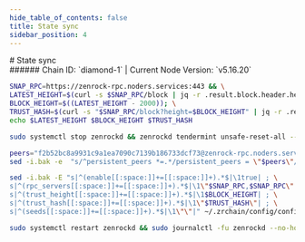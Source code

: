 ```yaml
---
hide_table_of_contents: false
title: State sync
sidebar_position: 4
---
```


<div class="h1-with-icon icon-zenrock">
# State sync
</div>
###### Chain ID: `diamond-1` | Current Node Version: `v5.16.20`

```bash
SNAP_RPC=https://zenrock-rpc.noders.services:443 && \
LATEST_HEIGHT=$(curl -s $SNAP_RPC/block | jq -r .result.block.header.height); \
BLOCK_HEIGHT=$((LATEST_HEIGHT - 2000)); \
TRUST_HASH=$(curl -s "$SNAP_RPC/block?height=$BLOCK_HEIGHT" | jq -r .result.block_id.hash) && \
echo $LATEST_HEIGHT $BLOCK_HEIGHT $TRUST_HASH
```
```bash
sudo systemctl stop zenrockd && zenrockd tendermint unsafe-reset-all --home ~/.zrchain --keep-addr-book
```
```bash
peers="f2b52bc8a9931c9a1ea7090c7139b186733dcf73@zenrock-rpc.noders.services:49556"
sed -i.bak -e  "s/^persistent_peers *=.*/persistent_peers = \"$peers\"/" ~/.zrchain/config/config.toml
```
```bash
sed -i.bak -E "s|^(enable[[:space:]]+=[[:space:]]+).*$|\1true| ; \
s|^(rpc_servers[[:space:]]+=[[:space:]]+).*$|\1\"$SNAP_RPC,$SNAP_RPC\"| ; \
s|^(trust_height[[:space:]]+=[[:space:]]+).*$|\1$BLOCK_HEIGHT| ; \
s|^(trust_hash[[:space:]]+=[[:space:]]+).*$|\1\"$TRUST_HASH\"| ; \
s|^(seeds[[:space:]]+=[[:space:]]+).*$|\1\"\"|" ~/.zrchain/config/config.toml
```
```bash
sudo systemctl restart zenrockd && sudo journalctl -fu zenrockd --no-hostname -o cat
```
